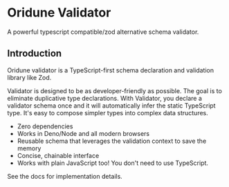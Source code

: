 # Oridune Validator

A powerful typescript compatible/zod alternative schema validator.

## Introduction

Oridune validator is a TypeScript-first schema declaration and validation
library like Zod.

Validator is designed to be as developer-friendly as possible. The goal is to
eliminate duplicative type declarations. With Validator, you declare a validator
schema once and it will automatically infer the static TypeScript type. It's
easy to compose simpler types into complex data structures.

- Zero dependencies
- Works in Deno/Node and all modern browsers
- Reusable schema that leverages the validation context to save the memory
- Concise, chainable interface
- Works with plain JavaScript too! You don't need to use TypeScript.

See the docs for implementation details.